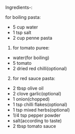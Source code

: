 Ingredients-:

for boiling pasta:
* 5 cup water
* 1 tsp salt
* 2 cup penne pasta

1. for tomato puree:
* water(for boiling)
* 5 tomato
* 2 dried red chilli(optional)

2. for red sauce pasta:
* 2 tbsp olive oil
* 2 clove garlic(optional)
* 1 onion(chopped)
* 1 tsp chilli flakes(optional)
* 1 tsp mixed herbs(optional)
* 1/4 tsp pepper powder
* salt(according to taste)
* 2 tbsp tomato sauce

